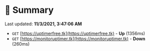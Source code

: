 # 📖 Summary
Last updated: **11/3/2021, 3:47:06 AM**

- `GET` [https://uptimerfree.tk](https://uptimerfree.tk) - **Up** (1356ms)
- `GET` [https://monitoruptimer.tk](https://monitoruptimer.tk) - **Down** (260ms)
